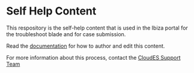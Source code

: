 # Self Help Content

This respository is the self-help content that is used in the Ibiza portal for the troubleshoot blade and for case submission. 

Read the [documentation](https://aka.ms/selfhelpguide) for how to author and edit this content.

For more information about this process, contact the [CloudES Support Team](mailto:AzSFAdoption@microsoft.com)
